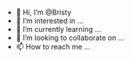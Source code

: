 - 👋 Hi, I’m @Bristy
- 👀 I’m interested in ...
- 🌱 I’m currently learning ...
- 💞️ I’m looking to collaborate on ...
- 📫 How to reach me ...

<!---
Bristy/ is a ✨ special ✨ repository because its `README.md` (this file) appears on your GitHub profile.
You can click the Preview link to take a look at your changes.
--->
